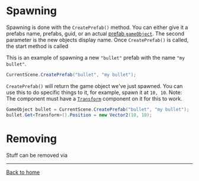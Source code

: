 # Spawning
Spawning is done with the `CreatePrefab()` method. You can either give it a prefabs name, prefabs, guid, or an actual [prefab `gameObject`](./GameObject.md). The second parameter is the new objects display name. Once `CreatePrefab()` is called, the start method is called 

This is an example of spawning a new `"bullet"` prefab with the name `"my bullet"`.
```cs
CurrentScene.CreatePrefab("bullet", "my bullet");
```
`CreatePrefab()` will return the game object we've just spawned. You can use this to do specific things to it, for example, spawn it at `10, 10`. Note: The component must have a [`Transform`](../Components/Transform.md) component on it for this to work.
```cs
GameObject bullet = CurrentScene.CreatePrefab("bullet", "my bullet");
bullet.Get<Transform>().Position = new Vector2(10, 10);
```


# Removing
Stuff can be removed via 

---
[Back to home](../Docs.md)